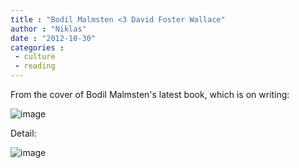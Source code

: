 ```yaml
---
title : "Bodil Malmsten <3 David Foster Wallace"
author : "Niklas"
date : "2012-10-30"
categories : 
 - culture
 - reading
---
```


From the cover of Bodil Malmsten's latest book, which is on writing:

![image](https://niklasblog.com/wp-content/wpid-CameraZOOM-20121029221015210.jpg "CameraZOOM-20121029221015210.jpg")

Detail:

![image](https://niklasblog.com/wp-content/wpid-CameraZOOM-20121030064650582.jpg "CameraZOOM-20121030064650582.jpg")
